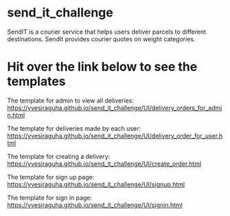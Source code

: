 # send_it_challenge
SendIT is a courier service that helps users deliver parcels to different destinations. SendIt provides courier quotes on weight categories. 

# Hit over the link below to see the templates 

The template for admin to view all deliveries:
https://yvesiraguha.github.io/send_it_challenge/UI/delivery_orders_for_admin.html

The template for deliveries made by each user:
https://yvesiraguha.github.io/send_it_challenge/UI/delivery_order_for_user.html 

The template for creating a delivery:
https://yvesiraguha.github.io/send_it_challenge/UI/create_order.html 

The template for sign up page:
https://yvesiraguha.github.io/send_it_challenge/UI/signup.html

The template for sign in page: 
https://yvesiraguha.github.io/send_it_challenge/UI/signin.html
